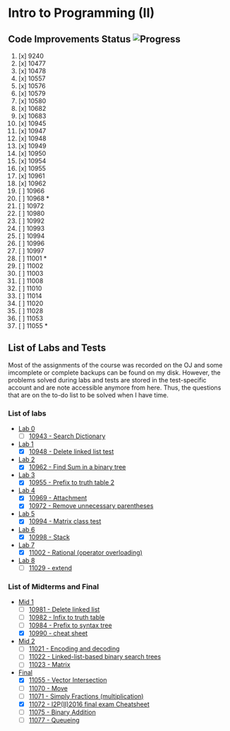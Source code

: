 # Intro to Programming (II)

## Code Improvements Status ![Progress](http://progressed.io/bar/48)

1. [x] 9240
2. [x] 10477
3. [x] 10478
4. [x] 10557
5. [x] 10576
6. [x] 10579
7. [x] 10580
8. [x] 10682
9. [x] 10683
10. [x] 10945
11. [x] 10947
12. [x] 10948
13. [x] 10949
14. [x] 10950
15. [x] 10954
16. [x] 10955
17. [x] 10961
18. [x] 10962
19. [ ] 10966
20. [ ] 10968 *
21. [ ] 10972
22. [ ] 10980
23. [ ] 10992
24. [ ] 10993
25. [ ] 10994
26. [ ] 10996
27. [ ] 10997
28. [ ] 11001 *
29. [ ] 11002
30. [ ] 11003
31. [ ] 11008
32. [ ] 11010
33. [ ] 11014
34. [ ] 11020
35. [ ] 11028
36. [ ] 11053
37. [ ] 11055 *

## List of Labs and Tests

Most of the assignments of the course was recorded on the OJ and some imcomplete or complete backups can be found on my disk. However, the problems solved during labs and tests are stored in the test-specific account and are note accessible anymore from here. Thus, the questions that are on the to-do list to be solved when I have time.

### List of labs

* [Lab 0](http://140.114.86.238/contest/917/)
  * [ ] [10943 - Search Dictionary](http://140.114.86.238/problem/10943/)
* [Lab 1](http://140.114.86.238/contest/922/)
  * [x] [10948 - Delete linked list test](http://140.114.86.238/problem/10948/)
* [Lab 2](http://140.114.86.238/contest/925/)
  * [x] [10962 - Find Sum in a binary tree](http://140.114.86.238/problem/10962/)
* [Lab 3](http://140.114.86.238/contest/930/)
  * [x] [10955 - Prefix to truth table 2](http://140.114.86.238/problem/10955/)
* [Lab 4](http://140.114.86.238/contest/933/)
  * [x] [10969 - Attachment](http://140.114.86.238/problem/10969/)
  * [x] [10972 - Remove unnecessary parentheses](http://140.114.86.238/problem/10972/)
* [Lab 5](http://140.114.86.238/contest/946/)
  * [x] [10994 - Matrix class test](http://140.114.86.238/problem/10994/)
* [Lab 6](http://140.114.86.238/contest/950/)
  * [x] [10998 - Stack](http://140.114.86.238/problem/10998/)
* [Lab 7](http://140.114.86.238/contest/955/)
  * [x] [11002 - Rational (operator overloading)](http://140.114.86.238/problem/11002/)
* [Lab 8](http://140.114.86.238/contest/970/)
  * [ ] [11029 - extend](http://140.114.86.238/problem/11029/)

### List of Midterms and Final

* [Mid 1](http://140.114.86.238/contest/939/)
  * [ ] [10981 - Delete linked list](http://140.114.86.238/problem/10981/)
  * [ ] [10982 - Infix to truth table](http://140.114.86.238/problem/10982/)
  * [ ] [10984 - Prefix to syntax tree](http://140.114.86.238/problem/10984/)
  * [x] [10990 - cheat sheet](http://140.114.86.238/problem/10990/)
* [Mid 2](http://140.114.86.238/contest/959/)
  * [ ] [11021 - Encoding and decoding](http://140.114.86.238/problem/11021/)
  * [ ] [11022 - Linked-list-based binary search trees](http://140.114.86.238/problem/11022/)
  * [ ] [11023 - Matrix](http://140.114.86.238/problem/11023/)
* [Final](http://140.114.86.238/contest/979/)
  * [x] [11055 - Vector Intersection](http://140.114.86.238/problem/11055/)
  * [ ] [11070 - Move](http://140.114.86.238/problem/11070/)
  * [ ] [11071 - Simply Fractions (multiplication)](http://140.114.86.238/problem/11071/)
  * [x] [11072 - I2P(II)2016 final exam Cheatsheet](http://140.114.86.238/problem/11072/)
  * [ ] [11075 - Binary Addition](http://140.114.86.238/problem/11075/)
  * [ ] [11077 - Queueing](http://140.114.86.238/problem/11077/)
